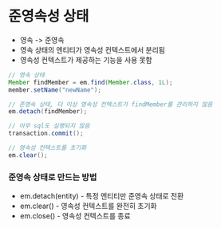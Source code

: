 # 준영속성 상태

- 영속 -> 준영속
- 영속 상태의 엔티티가 영속성 컨텍스트에서 분리됨
- 영속성 컨텍스트가 제공하는 기능을 사용 못함

```java
// 영속 상태
Member findMember = em.find(Member.class, 1L);
member.setName("newName");

// 준영속 상태, 더 이상 영속성 컨텍스트가 findMember를 관리하지 않음
em.detach(findMember);

// 아무 sql도 실행되지 않음
transaction.commit();
```

```java
// 영속성 컨텍스트를 초기화
em.clear();
```

### 준영속 상태로 만드는 방법

- em.detach(entity) - 특정 엔티티만 준영속 상태로 전환
- em.clear() - 영속성 컨텍스트를 완전히 초기화
- em.close() - 영속성 컨텍스트를 종료